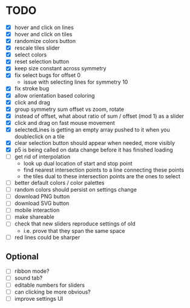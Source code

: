 # TODO

- [x] hover and click on lines
- [x] hover and click on tiles
- [x] randomize colors button
- [x] rescale tiles slider
- [x] select colors
- [x] reset selection button
- [x] keep size constant across symmetry
- [x] fix select bugs for offset 0
	- issue with selecting lines for symmetry 10
- [x] fix stroke bug
- [x] allow orientation based coloring
- [x] click and drag
- [x] group symmetry sum offset vs zoom, rotate
- [x] instead of offset, what about ratio of sum / offset (mod 1) as a slider
- [x] click and drag on fast mouse movement
- [x] selectedLines is getting an empty array pushed to it when you doubleclick on a tile
- [x] clear selection button should appear when needed, more visibly
- [x] p5 is being called on data change before it has finished loading
- [ ] get rid of interpolation
	- look up dual location of start and stop point
	- find nearest intersection points to a line connecting these points
	- the tiles dual to these intersection points are the ones to select
- [ ] better default colors / color palettes
- [ ] random colors should persist on settings change
- [ ] download PNG button
- [ ] download SVG button
- [ ] mobile interaction
- [ ] make shareable
- [ ] check that new sliders reproduce settings of old
	- i.e. prove that they span the same space
- [ ] red lines could be sharper

## Optional
- [ ] ribbon mode?
- [ ] sound tab?
- [ ] editable numbers for sliders
- [ ] can clicking be more obvious?
- [ ] improve settings UI
